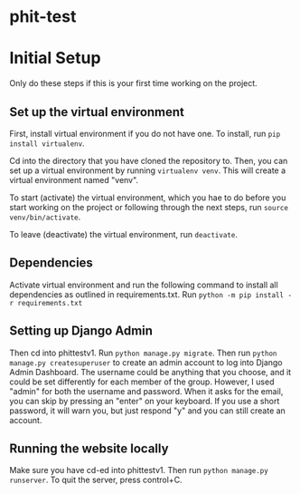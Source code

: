 # phit-test

# Initial Setup
Only do these steps if this is your first time working on the project.

## Set up the virtual environment
First, install virtual environment if you do not have one. To install, run `pip install virtualenv`. 

Cd into the directory that you have cloned the repository to. Then, you can set up a virtual environment by running `virtualenv venv`. This will create a virtual environment named "venv". 

To start (activate) the virtual environment, which you hae to do before you start working on the project or following through the next steps, run `source venv/bin/activate`. 

To leave (deactivate) the virtual environment, run `deactivate`. 

## Dependencies
Activate virtual environment and run the following command to install all dependencies as outlined in requirements.txt. Run `python -m pip install -r requirements.txt` 

## Setting up Django Admin 
Then cd into phittestv1. Run `python manage.py migrate`. Then run `python manage.py createsuperuser` to create an admin account to log into Django Admin Dashboard. The username could be anything that you choose, and it could be set differently for each member of the group. However, I used "admin" for both the username and password. When it asks for the email, you can skip by pressing an "enter" on your keyboard. If you use a short password, it will warn you, but just respond "y" and you can still create an account. 

## Running the website locally
Make sure you have cd-ed into phittestv1. Then run `python manage.py runserver`. To quit the server, press control+C. 
